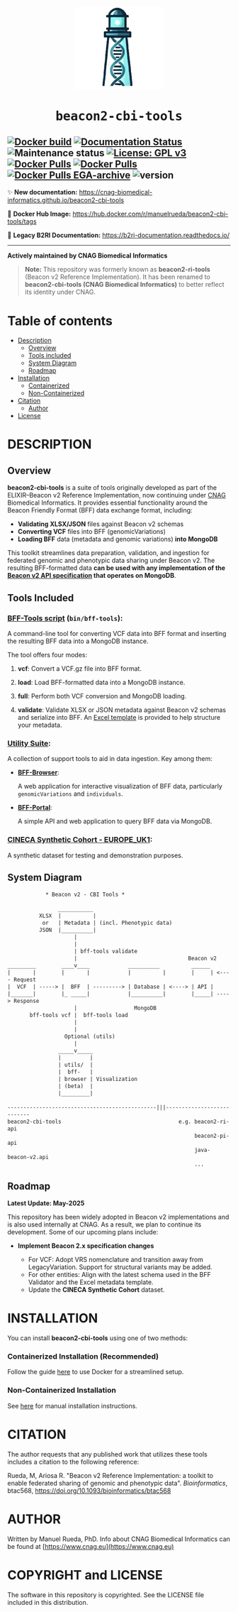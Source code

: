 
<div align="center">
    <a href="https://github.com/CNAG-Biomedical-Informatics/beacon2-cbi-tools">
        <img src="https://raw.githubusercontent.com/CNAG-Biomedical-Informatics/beacon2-cbi-tools/main/docs/img/logo.png" width="200" alt="beacon2-cbi-tools">
    </a>
</div>

<div align="center" style="font-family: Consolas, monospace;">
    <h1>beacon2-cbi-tools</h1>
</div>

[![Docker build](https://github.com/CNAG-Biomedical-Informatics/beacon2-cbi-tools/actions/workflows/docker-build.yml/badge.svg)](https://github.com/CNAG-Biomedical-Informatics/beacon2-cbi-tools/actions/workflows/docker-build.yml)
[![Documentation Status](https://github.com/cnag-biomedical-informatics/beacon2-cbi-tools/actions/workflows/documentation.yml/badge.svg)](https://github.com/cnag-biomedical-informatics/beacon2-cbi-tools/actions/workflows/documentation.yml)
![Maintenance status](https://img.shields.io/badge/maintenance-actively--developed-brightgreen.svg)
[![License: GPL v3](https://img.shields.io/badge/License-GPL%20v3-blue.svg)](https://www.gnu.org/licenses/gpl-3.0)
[![Docker Pulls](https://badgen.net/docker/pulls/manuelrueda/beacon2-cbi-tools?icon=docker&label=beacon2-cbi-tools-pulls)](https://hub.docker.com/r/manuelrueda/beacon2-cbi-tools/)
[![Docker Pulls](https://badgen.net/docker/pulls/manuelrueda/beacon2-ri-tools?icon=docker&label=deprecated-beacon2-ri-tools-pulls)](https://hub.docker.com/r/manuelrueda/beacon2-ri-tools/)
[![Docker Pulls EGA-archive](https://badgen.net/docker/pulls/beacon2ri/beacon_reference_implementation?icon=docker&label=deprecated-EGA-archive-pulls)](https://hub.docker.com/r/beacon2ri/beacon_reference_implementation/)
![version](https://img.shields.io/badge/version-2.0.9-blue)
---


✨ **New documentation:** <a href="https://cnag-biomedical-informatics.github.io/beacon2-cbi-tools" target="_blank">https://cnag-biomedical-informatics.github.io/beacon2-cbi-tools</a>

🐳 **Docker Hub Image:** <a href="https://hub.docker.com/r/manuelrueda/beacon2-cbi-tools/tags" target="_blank">https://hub.docker.com/r/manuelrueda/beacon2-cbi-tools/tags</a>

🚫 **Legacy B2RI Documentation:** <a href="https://b2ri-documentation.readthedocs.io/" target="_blank">https://b2ri-documentation.readthedocs.io/</a>

---

**Actively maintained by CNAG Biomedical Informatics**

> **Note:** This repository was formerly known as **beacon2-ri-tools** (Beacon v2 Reference Implementation). It has been renamed to **beacon2-cbi-tools (CNAG Biomedical Informatics)** to better reflect its identity under CNAG.

# Table of contents
- [Description](#description)
  - [Overview](#overview)
  - [Tools included](#tools-included)
  - [System Diagram](#system-diagram)
  - [Roadmap](#roadmap)
- [Installation](#installation)
  - [Containerized](#containerized-installation-recommended)
  - [Non-Containerized](#non-containerized-installation)
- [Citation](#citation)
  - [Author](#author)
- [License](#copyright-and-license)

# DESCRIPTION

<!--description-start-->

## Overview

**beacon2-cbi-tools** is a suite of tools originally developed as part of the ELIXIR–Beacon v2 Reference Implementation, now continuing under [CNAG](https://www.cnag.eu) Biomedical Informatics. It provides essential functionality around the Beacon Friendly Format (BFF) data exchange format, including:

- **Validating XLSX/JSON** files against Beacon v2 schemas
- **Converting VCF** files into BFF (genomicVariations)
- **Loading BFF** data (metadata and genomic variations) **into MongoDB**

This toolkit streamlines data preparation, validation, and ingestion for federated genomic and phenotypic data sharing under Beacon v2. The resulting BFF-formatted data **can be used with any implementation of the [Beacon v2 API specification](https://docs.genomebeacons.org/) that operates on MongoDB**.

## Tools Included

### [BFF-Tools script](https://github.com/CNAG-Biomedical-Informatics/beacon2-cbi-tools/tree/main/bin/README.md) (`bin/bff-tools`):  
  A command-line tool for converting VCF data into BFF format and inserting the resulting BFF data into a MongoDB instance.

The tool offers four modes:

  1. **vcf**: Convert a VCF.gz file into BFF format.

  2. **load**: Load BFF-formatted data into a MongoDB instance.

  3. **full**: Perform both VCF conversion and MongoDB loading.

  4. **validate**: Validate XLSX or JSON metadata against Beacon v2 schemas and serialize into BFF. An [Excel template](https://github.com/CNAG-Biomedical-Informatics/beacon2-cbi-tools/blob/main/CINECA_synthetic_cohort_EUROPE_UK1/Beacon-v2-Models_CINECA_UK1.xlsx) is provided to help structure your metadata.

### [Utility Suite](https://github.com/CNAG-Biomedical-Informatics/beacon2-cbi-tools/tree/main/utils):  

A collection of support tools to aid in data ingestion. Key among them:

  - **[BFF-Browser](https://github.com/CNAG-Biomedical-Informatics/beacon2-cbi-tools/tree/main/utils/bff_browser)**:  

    A web application for interactive visualization of BFF data, particularly `genomicVariations` and `individuals`.

  - **[BFF-Portal](https://github.com/CNAG-Biomedical-Informatics/beacon2-cbi-tools/tree/main/utils/bff_portal)**:  

    A simple API and web application to query BFF data via MongoDB.

### [CINECA Synthetic Cohort - EUROPE_UK1](https://github.com/CNAG-Biomedical-Informatics/beacon2-cbi-tools/tree/main/CINECA_synthetic_cohort_EUROPE_UK1):  

A synthetic dataset for testing and demonstration purposes.

## System Diagram

                * Beacon v2 - CBI Tools *

                    ___________
              XLSX  |          |
               or   | Metadata | (incl. Phenotypic data)
              JSON  |__________|
                         |
                         |
                         | bff-tools validate
                         |                                   Beacon v2
    _________        ____v____            __________          ______
    |       |        |       |            |          |        |     | <---- Request
    |  VCF  | -----> |  BFF  | ---------> | Database | <----> | API |
    |_______|        |_ _____|            |__________|        |_____| ----> Response
                         |                  MongoDB
           bff-tools vcf |  bff-tools load
                         |
                         |
                      Optional (utils)
                         |
                    _____v_____
                    |         |
                    | utils/  |
                    |  bff-   |
                    | browser | Visualization
                    | (beta)  |
                    |_________|

    -----------------------------------------------|||---------------------------
    beacon2-cbi-tools                                     e.g. beacon2-ri-api
                                                               beacon2-pi-api
                                                               java-beacon-v2.api   
                                                               ...
<!--description-end-->

## Roadmap 

**Latest Update: May-2025**

This repository has been widely adopted in Beacon v2 implementations and is also used internally at CNAG. As a result, we plan to continue its development. Some of our upcoming plans include:

- **Implement Beacon 2.x specification changes**

    - For VCF: Adopt VRS nomenclature and transition away from LegacyVariation. Support for structural variants may be added.
    - For other entities: Align with the latest schema used in the BFF Validator and the Excel metadata template.
    - Update the **CINECA Synthetic Cohort** dataset.


# INSTALLATION

You can install **beacon2-cbi-tools** using one of two methods:

### Containerized Installation (Recommended)

Follow the guide [here](docker/README.md) to use Docker for a streamlined setup.

### Non-Containerized Installation

See [here](non-containerized/README.md) for manual installation instructions.

# CITATION

The author requests that any published work that utilizes these tools includes a citation to the following reference:

Rueda, M, Ariosa R. "Beacon v2 Reference Implementation: a toolkit to enable federated sharing of genomic and phenotypic data". _Bioinformatics_, btac568, https://doi.org/10.1093/bioinformatics/btac568

# AUTHOR

Written by Manuel Rueda, PhD. Info about CNAG Biomedical Informatics can be found at [https://www.cnag.eu](https://www.cnag.eu)

# COPYRIGHT and LICENSE

The software in this repository is copyrighted. See the LICENSE file included in this distribution.

